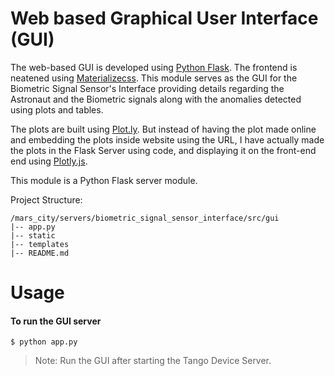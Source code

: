 Web based Graphical User Interface (GUI)
===========================

The web-based GUI is developed using [Python Flask](http://flask.pocoo.org/). The frontend is neatened using [Materializecss](http://materializecss.com/). This module serves as the GUI for the Biometric Signal Sensor's Interface providing details regarding the Astronaut and the Biometric signals along with the anomalies detected using plots and tables.

The plots are built using [Plot.ly](http://plot.ly/). 
But instead of having the plot made online and embedding the plots inside website using the URL, I have actually made the plots in the Flask Server using code, and displaying it on the front-end end using [Plotly.js](http://plot.ly/javascript/).

This module is a Python Flask server module.

Project Structure:

```
/mars_city/servers/biometric_signal_sensor_interface/src/gui
|-- app.py
|-- static
|-- templates
|-- README.md

```

# Usage

#### To run the GUI server

```
$ python app.py
```
 > Note: Run the GUI after starting the Tango Device Server.